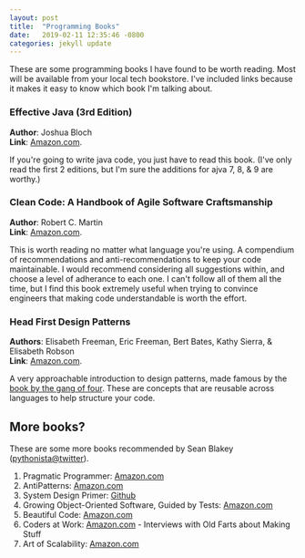 ```yaml
---
layout: post
title:  "Programming Books"
date:   2019-02-11 12:35:46 -0800
categories: jekyll update
---
```

These are some programming books I have found to be worth reading. Most will be available from your local tech bookstore. I've included links because it makes it easy to know which book I'm talking about.

### Effective Java (3rd Edition)
**Author**: Joshua Bloch  
**Link**: [Amazon.com](http://www.amazon.com/dp/0134685997). 

If you're going to write java code, you just have to read this book. (I've only read the first 2 editions, but I'm sure the additions for ajva 7, 8, & 9 are worthy.)


### Clean Code: A Handbook of Agile Software Craftsmanship
**Author**: Robert C. Martin  
**Link**: [Amazon.com](https://www.amazon.com/dp/0132350882).

This is worth reading no matter what language you're using. A compendium of recommendations and anti-recommendations to keep your code maintainable. I would recommend considering all suggestions within, and choose a level of adherance to each one. I can't follow all of them all the time, but I find this book extremely useful when trying to convince engineers that making code understandable is worth the effort. 


### Head First Design Patterns
**Authors**: Elisabeth Freeman, Eric Freeman, Bert Bates, Kathy Sierra, & Elisabeth Robson  
**Link**: [Amazon.com](https://www.amazon.com/dp/0596007124).

A very approachable introduction to design patterns, made famous by the [book by the gang of four](https://www.amazon.com/dp/0201633612). These are concepts that are reusable across languages to help structure your code.


## More books?
These are some more books recommended by Sean Blakey ([pythonista@twitter](https://twitter.com/pythonista)).

1. Pragmatic Programmer: [Amazon.com](http://www.amazon.com/dp/020161622X)
1. AntiPatterns: [Amazon.com](http://www.amazon.com/dp/B000U5M2EM)
1. System Design Primer: [Github](https://github.com/donnemartin/system-design-primer)
1. Growing Object-Oriented Software, Guided by Tests: [Amazon.com](http://www.amazon.com/dp/B002TIOYVW)
1. Beautiful Code: [Amazon.com](http://www.amazon.com/dp/0596510047)
1. Coders at Work: [Amazon.com](http://www.amazon.com/dp/B002RHN7RM) - Interviews with Old Farts about Making Stuff 
1. Art of Scalability: [Amazon.com](http://www.amazon.com/dp/B002ZY5FE0)


